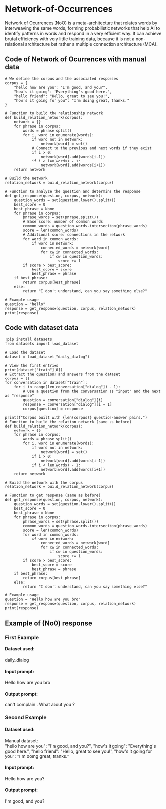 # Network-of-Occurrences
Network of Ocurrences (NoO) is a meta-architecture that relates words by interweaving the same words, forming probabilistic networks that help AI to identify patterns in words and respond in a very efficient way. It can achieve brutal efficiency with very little training data, because it is not a non-relational architecture but rather a multiple connection architecture (MCA).

## Code of Network of Ocurrences with manual data

```
# We define the corpus and the associated responses
corpus = {
    "hello how are you": "I'm good, and you?",
    "how's it going": "Everything's good here.",
    "hello friend": "Hello, great to see you!",
    "how's it going for you": "I'm doing great, thanks."
}

# Function to build the relationship network
def build_relation_network(corpus):
    network = {}
    for phrase in corpus:
        words = phrase.split()
        for i, word in enumerate(words):
            if word not in network:
                network[word] = set()
            # Connect to the previous and next words if they exist
            if i > 0:
                network[word].add(words[i-1])
            if i < len(words) - 1:
                network[word].add(words[i+1])
    return network

# Build the network
relation_network = build_relation_network(corpus)

# Function to analyze the question and determine the response
def get_response(question, corpus, network):
    question_words = set(question.lower().split())
    best_score = 0
    best_phrase = None
    for phrase in corpus:
        phrase_words = set(phrase.split())
        # Base score: number of common words
        common_words = question_words.intersection(phrase_words)
        score = len(common_words)
        # Additional score: connections in the network
        for word in common_words:
            if word in network:
                connected_words = network[word]
                for cw in connected_words:
                    if cw in question_words:
                        score += 1
        if score > best_score:
            best_score = score
            best_phrase = phrase
    if best_phrase:
        return corpus[best_phrase]
    else:
        return "I don't understand, can you say something else?"

# Example usage
question = "hello"
response = get_response(question, corpus, relation_network)
print(response)

```
## Code with dataset data

```
!pip install datasets
from datasets import load_dataset

# Load the dataset
dataset = load_dataset("daily_dialog")

# View the first entries
print(dataset["train"][0])
# Extract the questions and answers from the dataset
corpus = {}
for conversation in dataset["train"]:
    for i in range(len(conversation["dialog"]) - 1):
        # Use a question from the conversation as "input" and the next as "response"
        question = conversation["dialog"][i]
        response = conversation["dialog"][i + 1]
        corpus[question] = response

print(f"Corpus built with {len(corpus)} question-answer pairs.")
# Function to build the relation network (same as before)
def build_relation_network(corpus):
    network = {}
    for phrase in corpus:
        words = phrase.split()
        for i, word in enumerate(words):
            if word not in network:
                network[word] = set()
            if i > 0:
                network[word].add(words[i-1])
            if i < len(words) - 1:
                network[word].add(words[i+1])
    return network

# Build the network with the corpus
relation_network = build_relation_network(corpus)

# Function to get response (same as before)
def get_response(question, corpus, network):
    question_words = set(question.lower().split())
    best_score = 0
    best_phrase = None
    for phrase in corpus:
        phrase_words = set(phrase.split())
        common_words = question_words.intersection(phrase_words)
        score = len(common_words)
        for word in common_words:
            if word in network:
                connected_words = network[word]
                for cw in connected_words:
                    if cw in question_words:
                        score += 1
        if score > best_score:
            best_score = score
            best_phrase = phrase
    if best_phrase:
        return corpus[best_phrase]
    else:
        return "I don't understand, can you say something else?"

# Example usage
question = "Hello how are you bro"
response = get_response(question, corpus, relation_network)
print(response)

```

## Example of (NoO) response

### First Example
#### Dataset used:
daily_dialog
#### Input prompt:
Hello how are you bro
#### Output prompt:
can't complain . What about you ? 

### Second Example
#### Dataset used:
Manual dataset:    
    "hello how are you": "I'm good, and you?",
    "how's it going": "Everything's good here.",
    "hello friend": "Hello, great to see you!",
    "how's it going for you": "I'm doing great, thanks."
#### Input prompt:
Hello how are you?
#### Output prompt:
I'm good, and you?
